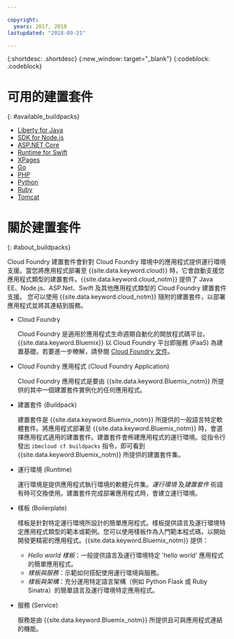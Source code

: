 ```yaml
---

copyright:
  years: 2017, 2018
lastupdated: "2018-09-21"

---
```


{:shortdesc: .shortdesc}
{:new_window: target="_blank"}
{:codeblock: .codeblock}

# 可用的建置套件
{: #available_buildpacks}

* [Liberty for Java](/docs/runtimes/liberty/getting-started.html)
* [SDK for Node.js](/docs/runtimes/nodejs/getting-started.html)
* [ASP.NET Core](/docs/runtimes/dotnet/getting-started.html)
* [Runtime for Swift](/docs/runtimes/swift/getting-started.html)
* [XPages](/docs/starters/xpages/index.html)
* [Go](/docs/runtimes/go/getting-started.html)
* [PHP](/docs/runtimes/php/getting-started.html)
* [Python](/docs/runtimes/python/getting-started.html)
* [Ruby](/docs/runtimes/ruby/getting-started.html)
* [Tomcat](/docs/runtimes/tomcat/getting-started.html)

# 關於建置套件
{: #about_buildpacks}

Cloud Foundry 建置套件會針對 Cloud Foundry 環境中的應用程式提供運行環境支援。當您將應用程式部署至 {{site.data.keyword.cloud}} 時，它會啟動支援您應用程式類型的建置套件。{{site.data.keyword.cloud_notm}} 提供了 Java EE、Node.js、ASP.Net、Swift 及其他應用程式類型的 Cloud Foundry 建置套件支援。
您可以使用 {{site.data.keyword.cloud_notm}} 隨附的建置套件，以部署應用程式並將其連結到服務。

*  Cloud Foundry

    Cloud Foundry 是適用於應用程式生命週期自動化的開放程式碼平台。{{site.data.keyword.Bluemix}} 以 Cloud Foundry 平台即服務 (PaaS) 為建置基礎。若要進一步瞭解，請參閱 [Cloud Foundry 文件](https://www.cloudfoundry.org/learn/)。

*  Cloud Foundry 應用程式 (Cloud Foundry Application)

   Cloud Foundry 應用程式是要由 {{site.data.keyword.Bluemix_notm}} 所提供的其中一個建置套件實例化的任何應用程式。

*  建置套件 (Buildpack)

   建置套件是 {{site.data.keyword.Bluemix_notm}} 所提供的一般語言特定軟體套件。將應用程式部署至 {{site.data.keyword.Bluemix_notm}} 時，會選擇應用程式適用的建置套件。建置套件會佈建應用程式的運行環境。從指令行發出 `ibmcloud cf buildpacks` 指令，即可看到 {{site.data.keyword.Bluemix_notm}} 所提供的建置套件集。

*  運行環境 (Runtime)

   運行環境是提供應用程式執行環境的軟體元件集。*運行環境* 及*建置套件* 術語有時可交換使用。建置套件完成部署應用程式時，會建立運行環境。

*  樣板 (Boilerplate)

   樣板是針對特定運行環境所設計的簡單應用程式。樣板提供語言及運行環境特定應用程式類型的範本或範例。您可以使用樣板作為入門範本程式碼，以開始開發更精密的應用程式。{{site.data.keyword.Bluemix_notm}} 提供：
   * *Hello world 樣板*：一般提供語言及運行環境特定 'hello world' 應用程式的簡單應用程式。
   * *樣板與服務*：示範如何搭配使用運行環境與服務。
   * *樣板與架構*：充分運用特定語言架構（例如 Python Flask 或 Ruby Sinatra）的簡單語言及運行環境特定應用程式。

*  服務 (Service)

   服務是由 {{site.data.keyword.Bluemix_notm}} 所提供且可與應用程式連結的機能。
